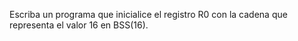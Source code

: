 Escriba un programa que inicialice el registro R0 con la cadena que representa el valor 16 en BSS(16).